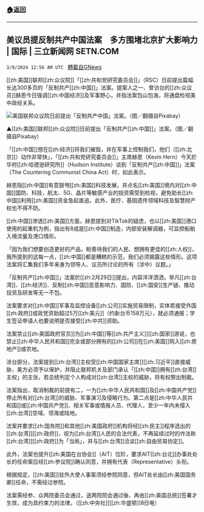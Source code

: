 ###  [:house:返回](README.md)
---


## 美议员提反制共产中国法案　多方围堵北京扩大影响力 | 国际 | 三立新闻网  SETN.COM
`3/9/2024 12:56 AM UTC ` [轉載自GNews](https://gnews.org/articles/2378657)

[[zh:美国]]联邦[[zh:众议院]]「[[zh:共和党研究委员会]]」（RSC）日前提出篇幅长达300多页的「反制共产[[zh:中国]]」法案。提案人之一、曾访台的[[zh:众议员]]赫恩今日强调[[zh:中国经济]]及军事野心，并指法案包山包海，将通盘检视美中政经关系。

![美国联邦众议院日前提出「反制共产中国」法案。（图／翻摄自Pixabay）](https://attach.setn.com/newsimages/2019/03/26/1844288-PH.jpg "美国联邦众议院日前提出「反制共产中国」法案。（图／翻摄自Pixabay）")

▲[[zh:美国]]联邦[[zh:众议院]]日前提出「反制共产[[zh:中国]]」法案。（图／翻摄自Pixabay）

「[[zh:中国]]想在[[zh:经济]]将我们摧毁，并在军事上控制我们，他们（[[zh:北京]]）动作非常快」，「[[zh:共和党研究委员会]]」主席赫恩（Kevin Hern）今天於华府[[zh:哈德逊研究所]]（Hudson Institute）谈到「反制共产[[zh:中国]]」法案（The Countering Communist China Act）时，如此表示。

赫恩指[[zh:中国]]有意狠甩[[zh:美国]]科技发展，并点名[[zh:美国]]境内对[[zh:中国]]国防、科技，航太、5G、晶片等敏感产业的投资需受到检视，避免助长[[zh:中国]]利用[[zh:美国]]资金急起直追。此外，医疗、基因遗传领域科技及智慧财产权也不得不防。

[[zh:中国]]渗透[[zh:美国]]方面，赫恩提到对TikTok的疑虑，也以[[zh:美国]]港口使用的起重机为例，指出有8成是[[zh:中国]]制造，内部安装解调器，可监控船舶入境流量及港口情形。

「因为我们想要创造更好的产品，盼善待我们的人民、想拥有更佳的[[zh:人权]]，我所提到的这每一点，[[zh:中国]]都是糟糕的示范，我们必须揭露这些情形。这项法案将汇集我们多年来身为领导人、议员所讨论的所有（涉中）议题。」

「反制共产[[zh:中国]]」法案於[[zh:2月29日]]提出，内容洋洋洒洒，举凡[[zh:台湾]]、[[zh:经济]]、反制[[zh:中国]]恶意影响力、国防、[[zh:国安]]生产链、推动投资及研发等无一不包。

法案要求对[[zh:中国]]军事及监控设备[[zh:公司]]实施贸易限制，实体若接受外国[[zh:政府]]或政党资助超过5万[[zh:美元]]（约新台币158万元），就必须通报；学生签证申请人也要说明是否接受[[zh:中共]]资助。

法案禁止[[zh:美国政府官员]]为[[zh:中国]]等[[zh:共产主义]][[zh:国家]]游说，也禁止[[zh:中华人民共和国]]完全或部分拥有的[[zh:公司]]在[[zh:美国]]购入[[zh:房地产]]或农地。

涉台部分，法案提到[[zh:台湾]]主权受[[zh:中国国家主席]][[zh:习近平]]直接威胁，美方必须予以保护，并阻止联邦机关及部门承认「[[zh:中国]]拥有[[zh:台湾]]主权」的主张，若总统判定个人构成对[[zh:台湾]]主权的威胁，将有权祭出制裁。

法案指出，取消制裁的前提有二，一为[[zh:中华人民共和国]]及[[zh:中国共产党]]停止所有对[[zh:台湾]]的威胁、军事演习及侵略行为。第二点是[[zh:中华人民共和国]]或[[zh:中国共产党]]、相关军事或情报人员、代理人，至少一年内未侵入[[zh:台湾]]空域、领海或陆地。

法案并要求[[zh:国务院]]和其他[[zh:美国政府]]机构将经[[zh:民主]]程序选出的[[zh:台湾]][[zh:政府]]，视为[[zh:台湾]]人民的合法代表，不再延续过时的作法称[[zh:台湾]][[zh:政府]]为「当局」，并与[[zh:台湾]]洽谈[[zh:自由贸易协定]]。

此外，法案也提升[[zh:美国在台协会]]（AIT）位阶，要求AIT[[zh:台北]]办事处处长的任命案应经[[zh:参议院]]确认同意，并拥有代表（Representative）头衔。

根据规定，[[zh:美国]]驻外大使人事案须经参院同意，但AIT处长由[[zh:美国国务卿]]任命，不需经过参院。

法案需经参、众两院委员会通过，送两院院会通过後、再由[[zh:美国总统]]签署才生效，成为具约束力的法律。（[[zh:中央社]][[zh:华盛顿]]8日电）
